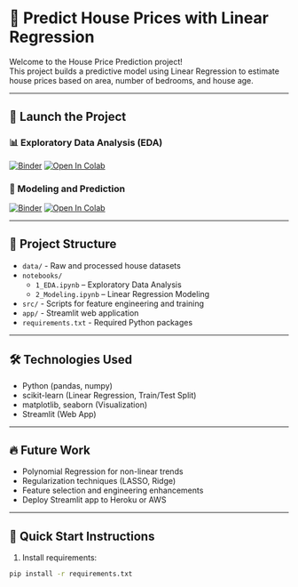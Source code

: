# 🏡 Predict House Prices with Linear Regression

Welcome to the House Price Prediction project!  
This project builds a predictive model using Linear Regression to estimate house prices based on area, number of bedrooms, and house age.

---

## 🚀 Launch the Project

### 📊 Exploratory Data Analysis (EDA)

[![Binder](https://mybinder.org/badge_logo.svg)](https://mybinder.org/v2/gh/sdballpark/predict-house-prices/HEAD?labpath=notebooks%2F1_EDA.ipynb)
[![Open In Colab](https://colab.research.google.com/assets/colab-badge.svg)](https://colab.research.google.com/github/sdballpark/predict-house-prices/blob/main/notebooks/1_EDA.ipynb)

### 🤖 Modeling and Prediction

[![Binder](https://mybinder.org/badge_logo.svg)](https://mybinder.org/v2/gh/sdballpark/predict-house-prices/HEAD?labpath=notebooks%2F2_Modeling.ipynb)
[![Open In Colab](https://colab.research.google.com/assets/colab-badge.svg)](https://colab.research.google.com/github/sdballpark/predict-house-prices/blob/main/notebooks/2_Modeling.ipynb)

---

## 📂 Project Structure

- `data/` - Raw and processed house datasets
- `notebooks/`
  - `1_EDA.ipynb` – Exploratory Data Analysis
  - `2_Modeling.ipynb` – Linear Regression Modeling
- `src/` - Scripts for feature engineering and training
- `app/` - Streamlit web application
- `requirements.txt` - Required Python packages

---

## 🛠 Technologies Used

- Python (pandas, numpy)
- scikit-learn (Linear Regression, Train/Test Split)
- matplotlib, seaborn (Visualization)
- Streamlit (Web App)

---

## 🔥 Future Work

- Polynomial Regression for non-linear trends
- Regularization techniques (LASSO, Ridge)
- Feature selection and engineering enhancements
- Deploy Streamlit app to Heroku or AWS

---

## 📢 Quick Start Instructions

1. Install requirements:
```bash
pip install -r requirements.txt
